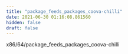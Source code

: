```yaml
---
title: "package_feeds_packages_coova-chilli"
date: 2021-06-30 01:16:08.861560
hidden: false
draft: false
---
```


x86/64/package_feeds_packages_coova-chilli


